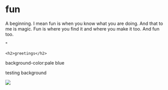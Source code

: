
# fun
A beginning. I mean fun is when you know what you are doing. And that to me is magic. 
Fun is where you find it and where you make it too. And fun too.

"<!DOCTYPE html>
<html>
  <head>
    <meta charset="utf-8">  
    
   
    <h2>greetings</h2>
  </head>
  <body>background-color:pale blue</body>
   </head>
  <body>
   <p style="background-color:pale blue;">testing background</p>
    <img src="
  </body>
  </body>
</html>"

